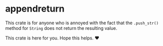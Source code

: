# appendreturn

This crate is for anyone who is annoyed with the fact that the `.push_str()` method for `String` does not return the resulting value. 

This crate is here for you. Hope this helps. ❤️

